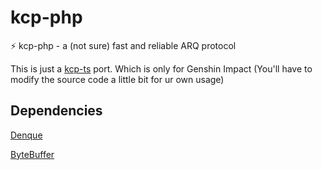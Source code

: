 # kcp-php
⚡ kcp-php - a (not sure) fast and reliable ARQ protocol

This is just a [kcp-ts](https://github.com/boba-ps/kcp-ts) port. Which is only for Genshin Impact (You'll have to modify the source code a little bit for ur own usage)

## Dependencies
[Denque](https://github.com/labalityowo/php-denque)

[ByteBuffer](https://github.com/labalityowo/Bytebuffer)
